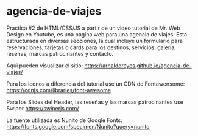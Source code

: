 # agencia-de-viajes

Practica #2 de HTML/CSS/JS a partir de un video tutorial de Mr. Web Design en Youtube, es una pagina web para una agencia de viajes. Esta estructurada en diversas secciones, la cual incluye un formulario para reservaciones, tarjetas o cards para los destinos, servicios, galeria, reseñas, marcas patrocinantes y contacto.

Aqui pueden visualizar el sitio: https://arnaldoreyes.github.io/agencia-de-viajes/

Para los iconos a diferencia del tutorial use un CDN de Fontawensome: https://cdnjs.com/libraries/font-awesome

Para los Slides del Header, las reseñas y las marcas patrocinantes use Swiper https://swiperjs.com/

La fuente utilizada es Nunito de Google Fonts: https://fonts.google.com/specimen/Nunito?query=nunito
